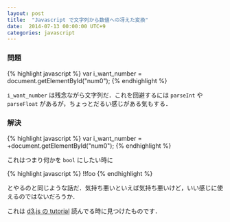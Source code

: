 ```yaml
---
layout: post
title:  "Javascript で文字列から数値への冴えた変換"
date:  2014-07-13 00:00:00 UTC+9
categories: javascript
---
```


### 問題

{% highlight javascript %}
var i_want_number = document.getElementById("num0");
{% endhighlight %}

`i_want_number` は残念ながら文字列だ．これを回避するには `parseInt` や `parseFloat` があるが，ちょっとだるい感じがある気もする．

### 解決

{% highlight javascript %}
var i_want_number = +document.getElementById("num0");
{% endhighlight %}

これはつまり何かを `bool` にしたい時に

{% highlight javascript %}
!!foo
{% endhighlight %}

とやるのと同じような話だ．気持ち悪いといえば気持ち悪いけど，いい感じに使えるのではないだろうか．

これは [d3.js の tutorial](http://bost.ocks.org/mike/bar/2/) 読んでる時に見つけたものです．
